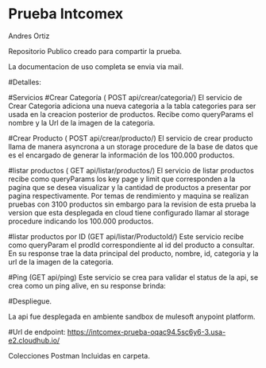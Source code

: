 # Prueba Intcomex
Andres Ortiz

Repositorio Publico creado para compartir la prueba.

La documentacion de uso completa se envia via mail.

#Detalles:


#Servicios
#Crear Categoría (  POST    api/crear/categoria/) 
  El servicio de Crear Categoria adiciona una nueva categoria a la tabla categories para ser usada en la creacion posterior de productos. 
  Recibe como queryParams el nombre y la Url de la imagen de la categoria. 

#Crear Producto (  POST    api/crear/producto/)
  El servicio de crear producto llama de manera asyncrona a un storage procedure de la base de datos que es el encargado de generar la información de los 100.000 productos.

#listar productos ( GET	api/listar/productos/)
  El servicio de listar productos recibe como queryParams los key page y limit que corresponden a la pagina que se desea visualizar y la cantidad de productos a presentar por pagina respectivamente.
  Por temas de rendimiento y maquina se realizan pruebas con 3100 productos sin embargo para la revision de esta prueba la version que esta desplegada en cloud tiene configurado llamar al storage procedure indicando los 100.000 productos.

#listar productos por ID (GET    api/listar/ProductoId/)
  Este servicio recibe como queryParam el prodId correspondiente al id del producto a consultar.
  En su response trae la data principal del producto, nombre, id, categoria y la url de la imagen de la categoria. 

#Ping (GET    api/ping)
  Este servicio se crea para validar el status de la api, se crea como un ping alive, en su response brinda:

 
#Despliegue.

La api fue desplegada en ambiente sandbox de mulesoft anypoint platform.

#Url de endpoint: https://intcomex-prueba-oqac94.5sc6y6-3.usa-e2.cloudhub.io/

Colecciones Postman Incluidas en carpeta.
